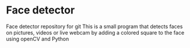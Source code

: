 # Face detector
Face detector repository for git
This is a small program that detects faces on pictures, videos or live webcam 
by adding a colored square to the face using openCV and Python
